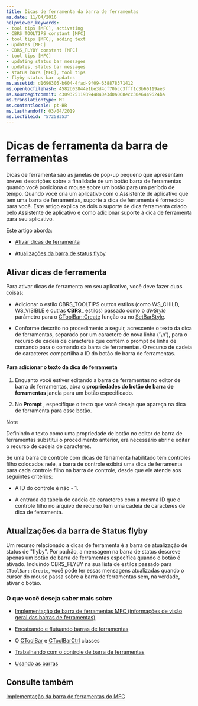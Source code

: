 ```yaml
---
title: Dicas de ferramenta da barra de ferramentas
ms.date: 11/04/2016
helpviewer_keywords:
- tool tips [MFC], activating
- CBRS_TOOLTIPS constant [MFC]
- tool tips [MFC], adding text
- updates [MFC]
- CBRS_FLYBY constant [MFC]
- tool tips [MFC]
- updating status bar messages
- updates, status bar messages
- status bars [MFC], tool tips
- flyby status bar updates
ms.assetid: d1696305-b604-4fad-9f09-638878371412
ms.openlocfilehash: 4582b03844e1be3d4cf70bcc3fff1c3b66119ae3
ms.sourcegitcommit: c3093251193944840e3d0a068ecc30e6449624ba
ms.translationtype: MT
ms.contentlocale: pt-BR
ms.lasthandoff: 03/04/2019
ms.locfileid: "57258353"
---
```

# <a name="toolbar-tool-tips"></a>Dicas de ferramenta da barra de ferramentas

Dicas de ferramenta são as janelas de pop-up pequeno que apresentam breves descrições sobre a finalidade de um botão barra de ferramentas quando você posiciona o mouse sobre um botão para um período de tempo. Quando você cria um aplicativo com o Assistente de aplicativo que tem uma barra de ferramentas, suporte à dica de ferramenta é fornecido para você. Este artigo explica os dois o suporte de dica ferramenta criado pelo Assistente de aplicativo e como adicionar suporte à dica de ferramenta para seu aplicativo.

Este artigo aborda:

- [Ativar dicas de ferramenta](#_core_activating_tool_tips)

- [Atualizações da barra de status flyby](#_core_fly_by_status_bar_updates)

##  <a name="_core_activating_tool_tips"></a> Ativar dicas de ferramenta

Para ativar dicas de ferramenta em seu aplicativo, você deve fazer duas coisas:

- Adicionar o estilo CBRS_TOOLTIPS outros estilos (como WS_CHILD, WS_VISIBLE e outras **CBRS_** estilos) passado como o *dwStyle* parâmetro para o [CToolBar::Create](../mfc/reference/ctoolbar-class.md#create) função ou no [SetBarStyle](../mfc/reference/ccontrolbar-class.md#setbarstyle).

- Conforme descrito no procedimento a seguir, acrescente o texto da dica de ferramentas, separado por um caractere de nova linha ('\n'), para o recurso de cadeia de caracteres que contém o prompt de linha de comando para o comando da barra de ferramentas. O recurso de cadeia de caracteres compartilha a ID do botão de barra de ferramentas.

#### <a name="to-add-the-tool-tip-text"></a>Para adicionar o texto da dica de ferramenta

1. Enquanto você estiver editando a barra de ferramentas no editor de barra de ferramentas, abra o **propriedades do botão de barra de ferramentas** janela para um botão especificado.

1. No **Prompt** , especifique o texto que você deseja que apareça na dica de ferramenta para esse botão.

> [!NOTE]
>  Definindo o texto como uma propriedade de botão no editor de barra de ferramentas substitui o procedimento anterior, era necessário abrir e editar o recurso de cadeia de caracteres.

Se uma barra de controle com dicas de ferramenta habilitado tem controles filho colocados nele, a barra de controle exibirá uma dica de ferramenta para cada controle filho na barra de controle, desde que ele atende aos seguintes critérios:

- A ID do controle é não - 1.

- A entrada da tabela de cadeia de caracteres com a mesma ID que o controle filho no arquivo de recurso tem uma cadeia de caracteres de dica de ferramenta.

##  <a name="_core_fly_by_status_bar_updates"></a> Atualizações da barra de Status flyby

Um recurso relacionado a dicas de ferramenta é a barra de atualização de status de "flyby". Por padrão, a mensagem na barra de status descreve apenas um botão de barra de ferramentas específica quando o botão é ativado. Incluindo CBRS_FLYBY na sua lista de estilos passado para `CToolBar::Create`, você pode ter essas mensagens atualizadas quando o cursor do mouse passa sobre a barra de ferramentas sem, na verdade, ativar o botão.

### <a name="what-do-you-want-to-know-more-about"></a>O que você deseja saber mais sobre

- [Implementação de barra de ferramentas MFC (informações de visão geral das barras de ferramentas)](../mfc/mfc-toolbar-implementation.md)

- [Encaixando e flutuando barras de ferramentas](../mfc/docking-and-floating-toolbars.md)

- O [CToolBar](../mfc/reference/ctoolbar-class.md) e [CToolBarCtrl](../mfc/reference/ctoolbarctrl-class.md) classes

- [Trabalhando com o controle de barra de ferramentas](../mfc/working-with-the-toolbar-control.md)

- [Usando as barras](../mfc/using-your-old-toolbars.md)

## <a name="see-also"></a>Consulte também

[Implementação da barra de ferramentas do MFC](../mfc/mfc-toolbar-implementation.md)

